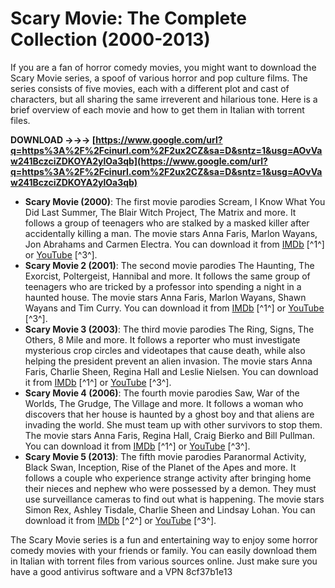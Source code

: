 
 
# Scary Movie: The Complete Collection (2000-2013)
 
If you are a fan of horror comedy movies, you might want to download the Scary Movie series, a spoof of various horror and pop culture films. The series consists of five movies, each with a different plot and cast of characters, but all sharing the same irreverent and hilarious tone. Here is a brief overview of each movie and how to get them in Italian with torrent files.
 
**DOWNLOAD →→→ [https://www.google.com/url?q=https%3A%2F%2Fcinurl.com%2F2ux2CZ&sa=D&sntz=1&usg=AOvVaw241BczciZDKOYA2ylOa3qb](https://www.google.com/url?q=https%3A%2F%2Fcinurl.com%2F2ux2CZ&sa=D&sntz=1&usg=AOvVaw241BczciZDKOYA2ylOa3qb)**


 
- **Scary Movie (2000)**: The first movie parodies Scream, I Know What You Did Last Summer, The Blair Witch Project, The Matrix and more. It follows a group of teenagers who are stalked by a masked killer after accidentally killing a man. The movie stars Anna Faris, Marlon Wayans, Jon Abrahams and Carmen Electra. You can download it from [IMDb](https://www.imdb.com/list/ls051678552/) [^1^] or [YouTube](https://www.youtube.com/watch?v=hPRyY5Mfp2E) [^3^].
- **Scary Movie 2 (2001)**: The second movie parodies The Haunting, The Exorcist, Poltergeist, Hannibal and more. It follows the same group of teenagers who are tricked by a professor into spending a night in a haunted house. The movie stars Anna Faris, Marlon Wayans, Shawn Wayans and Tim Curry. You can download it from [IMDb](https://www.imdb.com/list/ls051678552/) [^1^] or [YouTube](https://www.youtube.com/watch?v=hPRyY5Mfp2E) [^3^].
- **Scary Movie 3 (2003)**: The third movie parodies The Ring, Signs, The Others, 8 Mile and more. It follows a reporter who must investigate mysterious crop circles and videotapes that cause death, while also helping the president prevent an alien invasion. The movie stars Anna Faris, Charlie Sheen, Regina Hall and Leslie Nielsen. You can download it from [IMDb](https://www.imdb.com/list/ls051678552/) [^1^] or [YouTube](https://www.youtube.com/watch?v=hPRyY5Mfp2E) [^3^].
- **Scary Movie 4 (2006)**: The fourth movie parodies Saw, War of the Worlds, The Grudge, The Village and more. It follows a woman who discovers that her house is haunted by a ghost boy and that aliens are invading the world. She must team up with other survivors to stop them. The movie stars Anna Faris, Regina Hall, Craig Bierko and Bill Pullman. You can download it from [IMDb](https://www.imdb.com/list/ls051678552/) [^1^] or [YouTube](https://www.youtube.com/watch?v=hPRyY5Mfp2E) [^3^].
- **Scary Movie 5 (2013)**: The fifth movie parodies Paranormal Activity, Black Swan, Inception, Rise of the Planet of the Apes and more. It follows a couple who experience strange activity after bringing home their nieces and nephew who were possessed by a demon. They must use surveillance cameras to find out what is happening. The movie stars Simon Rex, Ashley Tisdale, Charlie Sheen and Lindsay Lohan. You can download it from [IMDb](https://www.imdb.com/list/ls057029693/) [^2^] or [YouTube](https://www.youtube.com/watch?v=hPRyY5Mfp2E) [^3^].

The Scary Movie series is a fun and entertaining way to enjoy some horror comedy movies with your friends or family. You can easily download them in Italian with torrent files from various sources online. Just make sure you have a good antivirus software and a VPN
 8cf37b1e13
 
